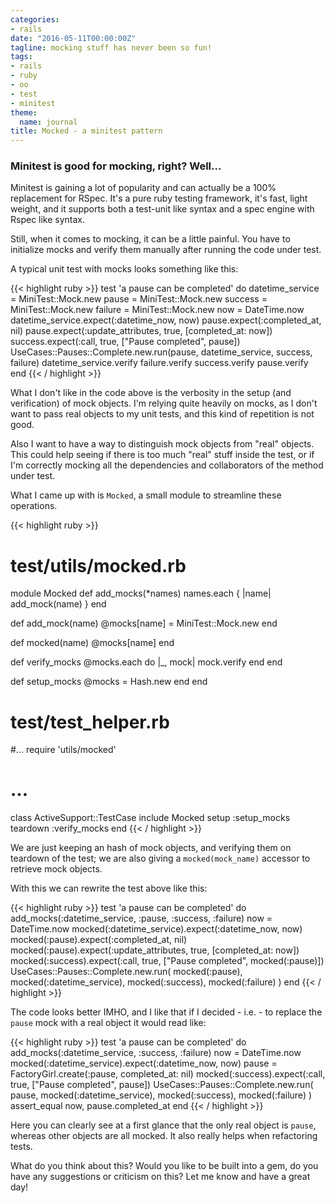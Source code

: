 ```yaml
---
categories:
- rails
date: "2016-05-11T00:00:00Z"
tagline: mocking stuff has never been so fun!
tags:
- rails
- ruby
- oo
- test
- minitest
theme:
  name: journal
title: Mocked - a minitest pattern
---
```



### Minitest is good for mocking, right? Well...

Minitest is gaining a lot of popularity and can actually be a 100% replacement
for RSpec. It's a pure ruby testing framework, it's fast, light weight, and it
supports both a test-unit like syntax and a spec engine with Rspec like syntax.

Still, when it comes to mocking, it can be a little painful. You have to
initialize mocks and verify them manually after running the code under test.

A typical unit test with mocks looks something like this:

{{< highlight ruby >}}
test 'a pause can be completed' do
  datetime_service = MiniTest::Mock.new
  pause            = MiniTest::Mock.new
  success          = MiniTest::Mock.new
  failure          = MiniTest::Mock.new
  now = DateTime.now
  datetime_service.expect(:datetime_now, now)
  pause.expect(:completed_at, nil)
  pause.expect(:update_attributes, true, [completed_at: now])
  success.expect(:call, true, ["Pause completed", pause])
  UseCases::Pauses::Complete.new.run(pause, datetime_service, success, failure)
  datetime_service.verify
  failure.verify
  success.verify
  pause.verify
end
{{< / highlight >}}

What I don't like in the code above is the verbosity in the setup (and
verification) of mock objects. I'm relying quite heavily on mocks, as I don't
want to pass real objects to my unit tests, and this kind of repetition is not
good.

Also I want to have a way to distinguish mock objects from "real" objects.
This could help seeing if there is too much "real" stuff inside the test, or if
I'm correctly mocking all the dependencies and collaborators of the method under
test.

What I came up with is `Mocked`, a small module to streamline these operations.

{{< highlight ruby >}}
# test/utils/mocked.rb
module Mocked
  def add_mocks(*names)
    names.each { |name| add_mock(name) }
  end

  def add_mock(name)
    @mocks[name] = MiniTest::Mock.new
  end

  def mocked(name)
    @mocks[name]
  end

  def verify_mocks
    @mocks.each do |_, mock|
      mock.verify
    end
  end

  def setup_mocks
    @mocks = Hash.new
  end
end

# test/test_helper.rb

#...
require 'utils/mocked'
# ...
class ActiveSupport::TestCase
  include Mocked
  setup :setup_mocks
  teardown :verify_mocks
end
{{< / highlight >}}

We are just keeping an hash of mock objects, and verifying them on teardown of
the test; we are also giving a `mocked(mock_name)` accessor to retrieve mock
objects.

With this we can rewrite the test above like this:

{{< highlight ruby >}}
test 'a pause can be completed' do
  add_mocks(:datetime_service, :pause, :success, :failure)
  now = DateTime.now
  mocked(:datetime_service).expect(:datetime_now, now)
  mocked(:pause).expect(:completed_at, nil)
  mocked(:pause).expect(:update_attributes, true, [completed_at: now])
  mocked(:success).expect(:call, true, ["Pause completed", mocked(:pause)])
  UseCases::Pauses::Complete.new.run(
    mocked(:pause),
    mocked(:datetime_service),
    mocked(:success),
    mocked(:failure)
  )
end
{{< / highlight >}}

The code looks better IMHO, and I like that if I decided - i.e. - to replace
the `pause` mock with a real object it would read like:

{{< highlight ruby >}}
test 'a pause can be completed' do
  add_mocks(:datetime_service, :success, :failure)
  now = DateTime.now
  mocked(:datetime_service).expect(:datetime_now, now)
  pause = FactoryGirl.create(:pause, completed_at: nil)
  mocked(:success).expect(:call, true, ["Pause completed", pause])
  UseCases::Pauses::Complete.new.run(
    pause,
    mocked(:datetime_service),
    mocked(:success),
    mocked(:failure)
  )
  assert_equal now, pause.completed_at
end
{{< / highlight >}}

Here you can clearly see at a first glance that the only real object is `pause`,
whereas other objects are all mocked. It also really helps when refactoring
tests.

What do you think about this? Would you like to be built into a gem, do you have
any suggestions or criticism on this? Let me know and have a great day!
